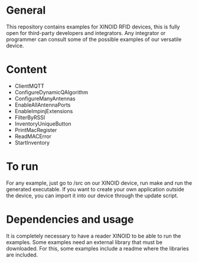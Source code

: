 # General

This repository contains examples for XINOID RFID devices, this is fully open for third-party developers and integrators.
Any integrator or programmer can consult some of the possible examples of our versatile device.

# Content 

- ClientMQTT
- ConfigureDynamicQAlgorithm
- ConfigureManyAntennas
- EnableAllAntennaPorts
- EnableImpinjExtensions
- FilterByRSSI
- InventoryUniqueButton
- PrintMacRegister
- ReadMACError
- StartInventory

# To run

For any example, just go to /src on our XINOID device, run make and run the generated executable. If you want to create your own application outside the device, you can import it into our device through the update script.

# Dependencies and usage


It is completely necessary to have a reader XINOID to be able to run the examples. Some examples need an external library that must be downloaded. 
For this, some examples include a readme where the libraries are included.
